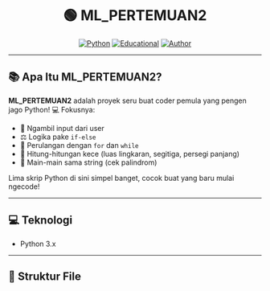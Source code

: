 <h1 align="center">🟢 ML_PERTEMUAN2</h1>
<div align="center">

[![Python](https://img.shields.io/badge/Python-3.x-blue?logo=python)](https://www.python.org/)
[![Educational](https://img.shields.io/badge/Project-Tutorial-informational)]()
[![Author](https://img.shields.io/badge/Author-MBAHSINGO22-blue)](https://github.com/MBAHSINGO22)

</div>

---

## 📚 Apa Itu ML_PERTEMUAN2?

**ML_PERTEMUAN2** adalah proyek seru buat coder pemula yang pengen jago Python! 💻 Fokusnya:  
- 🔢 Ngambil input dari user  
- ⚖️ Logika pake `if-else`  
- 🔄 Perulangan dengan `for` dan `while`  
- 🧮 Hitung-hitungan kece (luas lingkaran, segitiga, persegi panjang)  
- 📝 Main-main sama string (cek palindrom)  

Lima skrip Python di sini simpel banget, cocok buat yang baru mulai ngecode!

---

## 💻 Teknologi

- Python 3.x

---

## 📁 Struktur File

